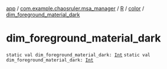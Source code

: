 [app](../../../index.md) / [com.example.chaosruler.msa_manager](../../index.md) / [R](../index.md) / [color](index.md) / [dim_foreground_material_dark](.)

# dim_foreground_material_dark

`static val dim_foreground_material_dark: `[`Int`](https://kotlinlang.org/api/latest/jvm/stdlib/kotlin/-int/index.html)
`static val dim_foreground_material_dark: `[`Int`](https://kotlinlang.org/api/latest/jvm/stdlib/kotlin/-int/index.html)